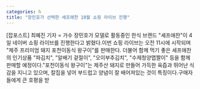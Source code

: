 ```yaml
---
categories: h
title: "장민호가 선택한 셰프애찬 10월 쇼핑 라이브 진행"
---
```

[잡포스트] 최혜진 기자 = 가수 장민호가 모델로 활동중인 한식 브랜드 "셰프애찬"이 4일 네이버 쇼핑 라이브를 진행한다고 밝혔다.이번 쇼핑 라이브는 오전 11시에 시작되며 "제주 프리미엄 돼지 포천이동식 왕구이"를 판매한다. 더불어 함께 먹기 좋은 셰프애찬의 인기상품 "파김치", "알배기 겉절이", "오이부추김치", "수제청양맵짤이" 등을 함께 판매할 예정이다."포천이동식 왕구이"는 제주산 돼지로 만들어 가득한 육즙과 뛰어난 식감을 지니고 있으며, 칼집을 넣어 부드럽고 양념이 잘 배어져있는 것이 특징이다.구매자들에게 큰 호평을 받